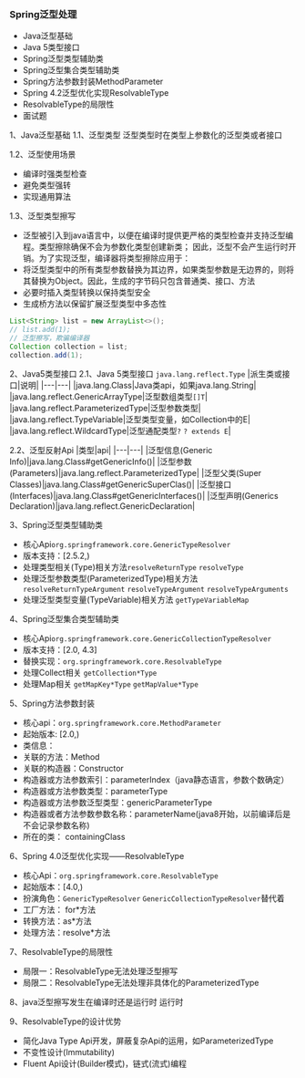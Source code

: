 ### Spring泛型处理
- Java泛型基础
- Java 5类型接口
- Spring泛型类型辅助类
- Spring泛型集合类型辅助类
- Spring方法参数封装MethodParameter
- Spring 4.2泛型优化实现ResolvableType
- ResolvableType的局限性
- 面试题


1、Java泛型基础
1.1、泛型类型
泛型类型时在类型上参数化的泛型类或者接口

1.2、泛型使用场景
- 编译时强类型检查
- 避免类型强转
- 实现通用算法

1.3、泛型类型擦写
- 泛型被引入到java语言中，以便在编译时提供更严格的类型检查并支持泛型编程。类型擦除确保不会为参数化类型创建新类；
因此，泛型不会产生运行时开销。为了实现泛型，编译器将类型擦除应用于：
 - 将泛型类型中的所有类型参数替换为其边界，如果类型参数是无边界的，则将其替换为Object。因此，生成的字节码只包含普通类、接口、方法
 - 必要时插入类型转换以保持类型安全
 - 生成桥方法以保留扩展泛型类型中多态性 

``` java
List<String> list = new ArrayList<>();
// list.add(1);
// 泛型擦写，欺骗编译器
Collection collection = list;
collection.add(1);
```

2、Java5类型接口
2.1、Java 5类型接口 `java.lang.reflect.Type`
|派生类或接口|说明|
|---|---|
|java.lang.Class|Java类api，如果java.lang.String|
|java.lang.reflect.GenericArrayType|泛型数组类型`[]T`|
|java.lang.reflect.ParameterizedType|泛型参数类型|
|java.lang.reflect.TypeVariable|泛型类型变量，如Collection<E>中的E|
|java.lang.reflect.WildcardType|泛型通配类型`?` `? extends E`|

2.2、泛型反射Api
|类型|api|
|---|---|
|泛型信息(Generic Info)|java.lang.Class#getGenericInfo()|
|泛型参数(Parameters)|java.lang.reflect.ParameterizedType|
|泛型父类(Super Classes)|java.lang.Class#getGenericSuperClas()|
|泛型接口(Interfaces)|java.lang.Class#getGenericInterfaces()|
|泛型声明(Generics Declaration)|java.lang.reflect.GenericDeclaration|

3、Spring泛型类型辅助类
- 核心Api`org.springframework.core.GenericTypeResolver`
- 版本支持：[2.5.2,)
- 处理类型相关(Type)相关方法`resolveReturnType` `resolveType`
- 处理泛型参数类型(ParameterizedType)相关方法 `resolveReturnTypeArgument` `resolveTypeArgument` `resolveTypeArguments`
- 处理泛型类型变量(TypeVariable)相关方法 `getTypeVariableMap`

4、Spring泛型集合类型辅助类
- 核心Api`org.springframework.core.GenericCollectionTypeResolver`
- 版本支持：[2.0, 4.3]
- 替换实现：`org.springframework.core.ResolvableType`
- 处理Collect相关 `getCollection*Type`
- 处理Map相关 `getMapKey*Type`  `getMapValue*Type`

5、Spring方法参数封装
- 核心api：`org.springframework.core.MethodParameter`
- 起始版本: [2.0,)
- 类信息：
 - 关联的方法：Method
 - 关联的构造器：Constructor
 - 构造器或方法参数索引：parameterIndex（java静态语言，参数个数确定）
 - 构造器或方法参数类型：parameterType
 - 构造器或方法参数泛型类型：genericParameterType
 - 构造器或者方法参数参数名称：parameterName(java8开始，以前编译后是不会记录参数名称)
 - 所在的类： containingClass

6、Spring 4.0泛型优化实现——ResolvableType
- 核心Api：`org.springframework.core.ResolvableType`
- 起始版本：[4.0,)
- 扮演角色：`GenericTypeResolver` `GenericCollectionTypeResolver`替代着
- 工厂方法： for*方法
- 转换方法：as*方法
- 处理方法：resolve*方法

7、ResolvableType的局限性
- 局限一：ResolvableType无法处理泛型擦写
- 局限二：ResolvableType无法处理非具体化的ParameterizedType
    
8、java泛型擦写发生在编译时还是运行时
运行时

9、ResolvableType的设计优势
- 简化Java Type Api开发，屏蔽复杂Api的运用，如ParameterizedType
- 不变性设计(Immutability)
- Fluent Api设计(Builder模式)，链式(流式)编程




























